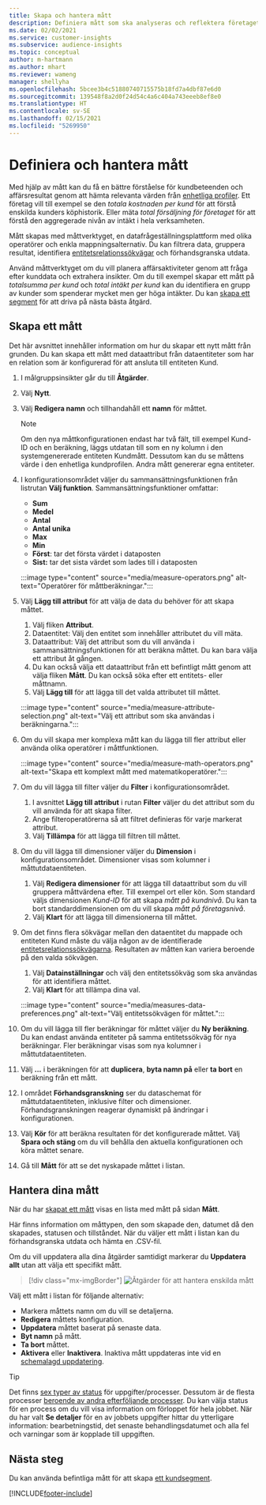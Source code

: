 ```yaml
---
title: Skapa och hantera mått
description: Definiera mått som ska analyseras och reflektera företagets resultat.
ms.date: 02/02/2021
ms.service: customer-insights
ms.subservice: audience-insights
ms.topic: conceptual
author: m-hartmann
ms.author: mhart
ms.reviewer: wameng
manager: shellyha
ms.openlocfilehash: 5bcee3b4c51880740715575b18fd7a4dbf87e6d0
ms.sourcegitcommit: 139548f8a2d0f24d54c4a6c404a743eeeb8ef8e0
ms.translationtype: HT
ms.contentlocale: sv-SE
ms.lasthandoff: 02/15/2021
ms.locfileid: "5269950"
---
```

# <a name="define-and-manage-measures"></a>Definiera och hantera mått

Med hjälp av mått kan du få en bättre förståelse för kundbeteenden och affärsresultat genom att hämta relevanta värden från [enhetliga profiler](data-unification.md). Ett företag vill till exempel se den *totala kostnaden per kund* för att förstå enskilda kunders köphistorik. Eller mäta *total försäljning för företaget* för att förstå den aggregerade nivån av intäkt i hela verksamheten.  

Mått skapas med måttverktyget, en datafrågeställningsplattform med olika operatörer och enkla mappningsalternativ. Du kan filtrera data, gruppera resultat, identifiera [entitetsrelationssökvägar](relationships.md) och förhandsgranska utdata.

Använd måttverktyget om du vill planera affärsaktiviteter genom att fråga efter kunddata och extrahera insikter. Om du till exempel skapar ett mått på *totalsumma per kund* och *total intäkt per kund* kan du identifiera en grupp av kunder som spenderar mycket men ger höga intäkter. Du kan [skapa ett segment](segments.md) för att driva på nästa bästa åtgärd. 

## <a name="create-a-measure"></a>Skapa ett mått

Det här avsnittet innehåller information om hur du skapar ett nytt mått från grunden. Du kan skapa ett mått med dataattribut från dataentiteter som har en relation som är konfigurerad för att ansluta till entiteten Kund. 

1. I målgruppsinsikter går du till **Åtgärder**.

1. Välj **Nytt**.

1. Välj **Redigera namn** och tillhandahåll ett **namn** för måttet. 
   > [!NOTE]
   > Om den nya måttkonfigurationen endast har två fält, till exempel Kund-ID och en beräkning, läggs utdatan till som en ny kolumn i den systemgenererade entiteten Kundmått. Dessutom kan du se måttens värde i den enhetliga kundprofilen. Andra mått genererar egna entiteter.

1. I konfigurationsområdet väljer du sammansättningsfunktionen från listrutan **Välj funktion**. Sammansättningsfunktioner omfattar: 
   - **Sum**
   - **Medel**
   - **Antal**
   - **Antal unika**
   - **Max**
   - **Min**
   - **Först**: tar det första värdet i dataposten
   - **Sist:** tar det sista värdet som lades till i dataposten

   :::image type="content" source="media/measure-operators.png" alt-text="Operatörer för måttberäkningar.":::

1. Välj **Lägg till attribut** för att välja de data du behöver för att skapa måttet.
   
   1. Välj fliken **Attribut**. 
   1. Dataentitet: Välj den entitet som innehåller attributet du vill mäta. 
   1. Dataattribut: Välj det attribut som du vill använda i sammansättningsfunktionen för att beräkna måttet. Du kan bara välja ett attribut åt gången.
   1. Du kan också välja ett dataattribut från ett befintligt mått genom att välja fliken **Mått**. Du kan också söka efter ett entitets- eller måttnamn. 
   1. Välj **Lägg till** för att lägga till det valda attributet till måttet.

   :::image type="content" source="media/measure-attribute-selection.png" alt-text="Välj ett attribut som ska användas i beräkningarna.":::

1. Om du vill skapa mer komplexa mått kan du lägga till fler attribut eller använda olika operatörer i måttfunktionen.

   :::image type="content" source="media/measure-math-operators.png" alt-text="Skapa ett komplext mått med matematikoperatörer.":::

1. Om du vill lägga till filter väljer du **Filter** i konfigurationsområdet. 
  
   1. I avsnittet **Lägg till attribut** i rutan **Filter** väljer du det attribut som du vill använda för att skapa filter.
   1. Ange filteroperatörerna så att filtret definieras för varje markerat attribut.
   1. Välj **Tillämpa** för att lägga till filtren till måttet.

1. Om du vill lägga till dimensioner väljer du **Dimension** i konfigurationsområdet. Dimensioner visas som kolumner i måttutdataentiteten.
   1. Välj **Redigera dimensioner** för att lägga till dataattribut som du vill gruppera måttvärdena efter. Till exempel ort eller kön. Som standard väljs dimensionen *Kund-ID* för att skapa *mått på kundnivå*. Du kan ta bort standarddimensionen om du vill skapa *mått på företagsnivå*.
   1. Välj **Klart** för att lägga till dimensionerna till måttet.

1. Om det finns flera sökvägar mellan den dataentitet du mappade och entiteten Kund måste du välja någon av de identifierade [entitetsrelationssökvägarna](relationships.md). Resultaten av måtten kan variera beroende på den valda sökvägen.
   1. Välj **Datainställningar** och välj den entitetssökväg som ska användas för att identifiera måttet.
   1. Välj **Klart** för att tillämpa dina val. 

   :::image type="content" source="media/measures-data-preferences.png" alt-text="Välj entitetssökvägen för måttet.":::

1. Om du vill lägga till fler beräkningar för måttet väljer du **Ny beräkning**. Du kan endast använda entiteter på samma entitetssökväg för nya beräkningar. Fler beräkningar visas som nya kolumner i måttutdataentiteten.

1. Välj **...** i beräkningen för att **duplicera**, **byta namn på** eller **ta bort** en beräkning från ett mått.

1. I området **Förhandsgranskning** ser du dataschemat för måttutdataentiteten, inklusive filter och dimensioner. Förhandsgranskningen reagerar dynamiskt på ändringar i konfigurationen.

1. Välj **Kör** för att beräkna resultaten för det konfigurerade måttet. Välj **Spara och stäng** om du vill behålla den aktuella konfigurationen och köra måttet senare.

1. Gå till **Mått** för att se det nyskapade måttet i listan.

## <a name="manage-your-measures"></a>Hantera dina mått

När du har [skapat ett mått](#create-a-measure) visas en lista med mått på sidan **Mått**.

Här finns information om måttypen, den som skapade den, datumet då den skapades, statusen och tillståndet. När du väljer ett mått i listan kan du förhandsgranska utdata och hämta en .CSV-fil.

Om du vill uppdatera alla dina åtgärder samtidigt markerar du **Uppdatera allt** utan att välja ett specifikt mått.

> [!div class="mx-imgBorder"]
> ![Åtgärder för att hantera enskilda mått](media/measure-actions.png "Åtgärder för att hantera enskilda mått")

Välj ett mått i listan för följande alternativ:

- Markera måttets namn om du vill se detaljerna.
- **Redigera** måttets konfiguration.
- **Uppdatera** måttet baserat på senaste data.
- **Byt namn** på mått.
- **Ta bort** måttet.
- **Aktivera** eller **Inaktivera**. Inaktiva mått uppdateras inte vid en [schemalagd uppdatering](system.md#schedule-tab).

> [!TIP]
> Det finns [sex typer av status](system.md#status-types) för uppgifter/processer. Dessutom är de flesta processer [beroende av andra efterföljande processer](system.md#refresh-policies). Du kan välja status för en process om du vill visa information om förloppet för hela jobbet. När du har valt **Se detaljer** för en av jobbets uppgifter hittar du ytterligare information: bearbetningstid, det senaste behandlingsdatumet och alla fel och varningar som är kopplade till uppgiften.

## <a name="next-step"></a>Nästa steg

Du kan använda befintliga mått för att skapa [ett kundsegment](segments.md).


[!INCLUDE[footer-include](../includes/footer-banner.md)]